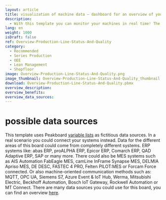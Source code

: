 ```yaml
---
layout: article
title: visualization of machine data – dashboard for an overview of your production line
description: 
  - With this template you can monitor your machines in real time! The freely configurable visualization offers you the possibility to display machine data of a single production line in a flexible, automated, and easy-to-use way. With a quick glance at the dashboard you know, for example, the quality level of the current cycle, the cycle length, or the overall system effectiveness (OEE). By replacing the timer script as well as the variables, you can customize the template according to your needs. Download now!
lang: en
weight: 1000
isDraft: false
ref: Overview-Production-Line-Status-And-Quality
category:
  - Recommended
  - Series Production
  - OEE
  - Lean Management
  - Shopfloor
image: Overview-Production-Line-Status-And-Quality.png
image_thumbnail: Overview-Production-Line-Status-And-Quality_thumbnail.png
download: Overview-Production-Line-Status-And-Quality.pbmx
overview_description:
overview_benefits:
overview_data_sources:
---
```

# possible data sources
This template uses Peakboard [variable lists](https://help.peakboard.com/scripting/en-variables.html) as fictitious data sources. In a real scenario you could connect your systems instead. Data for the different areas of this board could come from completely different systems. ERP systems like: abas ERP, proALPHA ERP, Epicor ERP, Comarch ERP, QAD Adaptive ERP, SAP or many more. There could also be MES systems such as AIS Automation FabEagle MES, camLine InFrame Synapse MES, DELMIA Apriso MES, DE DESC, FASTEC 4 PRO, Felten PILOT:MES or Forcam Force connected. Or also machine-oriented communication methods such as: MQTT, OPC UA, Siemens S7, Azure Event & IoT Hub, Werma, Mitsubishi Electric, Beckhoff Automation, Bosch IoT Gateway, Rockwell Automation or MT Connect. There are many data sources you could use for this board, you can find an overview [here](https://peakboard.com/en/product/peakboard-versions/#dataconnections).